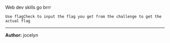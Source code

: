 Web dev skills go brrr

`Use flagCheck to input the flag you get from the challenge to get the actual flag`

---
**Author:** jocelyn
